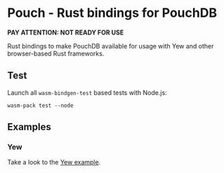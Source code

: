 # Pouch - Rust bindings for PouchDB

__**PAY ATTENTION: NOT READY FOR USE**__

Rust bindings to make PouchDB available for usage with Yew and other browser-based Rust frameworks.

## Test

Launch all <code>wasm-bindgen-test</code> based tests with Node.js:

```shell
wasm-pack test --node
```

## Examples

### Yew

Take a look to the [Yew example](/examples/yew).

